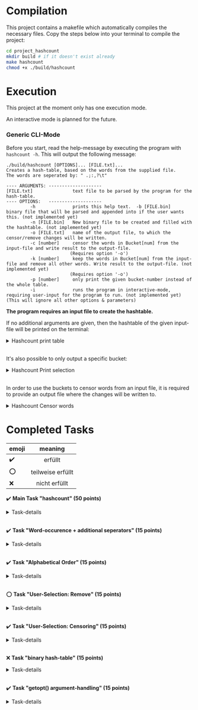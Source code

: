 # Compilation

This project contains a makefile which automatically compiles the necessary files.
Copy the steps below into your terminal to compile the project:

```bash
cd project_hashcount
mkdir build # if it doesn't exist already
make hashcount
chmod +x ./build/hashcount
```

# Execution

This project at the moment only has one execution mode.

An interactive mode is planned for the future.

<!-- ### Interactive-Mode

Start the program with `hashcount -i` and work through the user-interactions to the desired output.
Please keep in mind that all other arguments are ignored when using this mode. -->

### Generic CLI-Mode

Before you start, read the help-message by executing the program with `hashcount -h`.
This will output the following message:
```
./build/hashcount [OPTIONS]... [FILE.txt]...
Creates a hash-table, based on the words from the supplied file.
The words are seperated by: " .;:,?\t"

---- ARGUMENTS: --------------------
[FILE.txt]               text file to be parsed by the program for the hash-table.
---- OPTIONS:   --------------------
         -h              prints this help text.  -b [FILE.bin]   binary file that will be parsed and appended into if the user wants this. (not implemented yet)
         -n [FILE.bin]   New binary file to be created and filled with the hashtable. (not implemented yet)
         -o [FILE.txt]   name of the output file, to which the censor/remove changes will be written.
         -c [number]     censor the words in Bucket[num] from the input-file and write result to the output-file.
                        (Requires option '-o')
         -k [number]     keep the words in Bucket[num] from the input-file and remove all other words. Write result to the output-file. (not implemented yet)
                        (Requires option '-o')
         -p [number]     only print the given bucket-number instead of the whole table.
         -i              runs the program in interactive-mode, requiring user-input for the program to run. (not implemented yet)
(This will ignore all other options & parameters)
```

**The program requires an input file to create the hashtable.**

If no additional arguments are given, then the hashtable of the given input-file will be printed on the terminal:

<details>
  <summary> Hashcount print table </summary>

```
./build/hashcount sample.txt 
Bucket[0]: a(11), absolute, contemporary, delights, retaliation, setpieces, triumph, water
Bucket[1]: amusing, company, grossout, image, its(2), Ormond(3), part, periodical, Vincent(3), writer, you(2)
Bucket[2]: embodiment, essential, Inevitably, other(2), properly, reference, remains, Saw
Bucket[3]: being, buzz, creating, Needless, plot, serve, stating
Bucket[4]: film(2), further(2), life, mental, to(6)
Bucket[5]: lot, madness, off
Bucket[6]: besieged, just(2), opinion, solo, time(2), timefiller, victims
Bucket[7]: acts, could, joyous
Bucket[8]: because, depicts, first(2), horror(5), show(2), state, well
Bucket[9]: Like, most(2), once, simply, team, tormented(2), vile
Bucket[10]: descends, fear, interesting, starts
Bucket[11]: character(2), he, mesmerizing, now
Bucket[12]: acting, all, means, nose, point, saw, that(3), The(7)
Bucket[13]: also(3), period
Bucket[14]: and(18), Don(3), in(8), is(6), it(2), previous(2), Ross, turns, Wax
Bucket[15]: Girl, handful, must(2), pity, simultaneously, sleazy, starting
Bucket[16]: another, indescribably, Magician(3), Never, protagonist, trick(3)
Bucket[17]: authors, gradually, humble, place
Bucket[18]: are, crime(2), inventions, programs
Bucket[19]: although, House, like, penned, ransacked, starred
Bucket[20]: cares, fate, material, out(2), predecessor!, relentless, yoyo
Bucket[21]: begins, effects, events, every, magic, remain, what, Wilbur
Bucket[22]: about, butchers, career, employer, exactly, from(2), macabre, moments, own, the(22), thoroughly, towards
Bucket[23]: Basically, delightful, double, get, many, offers, unpretentious, very
Bucket[24]: 3D(2), around, behold, but(3), enormously, landlady, still, support, them, they, was, way(2), year
Bucket[25]: rampage, thought
Bucket[26]: end, greatest, grotesque, my, property, recreates, ruined, were
Bucket[27]: brilliant, Gallicos(4), Mad(3), master, promising, rightful
Bucket[28]: Crane, fountains, Guignol, plans, such
Bucket[29]: Alice, no, released
Bucket[30]: era, for(2), him(2), his(6), hit, obviously
Bucket[31]: against, famous, view, who(4), without
Bucket[32]: actor(2), element, have, of(14), on, realize
Bucket[33]: abruptly, accomplish, an(3), as(9), at, fingerprints, murderous, performances, seriously, soul, when(2)
Bucket[34]: death, entitled, merely, near, wronged, yet(2), You(2)
Bucket[35]: 50s(2), disguises, exhibit, genius, genuine, history, suggestive, take
Bucket[36]: before, Buzz, by(2), change, even(3), ever(2), fun, legendary, novelist, sheer, this(2), with(3)
Bucket[37]: down, genre, gimmicks, illusionist, leading, man, movie(3), Price(3), sadistically, wife, winning
Bucket[38]: beloved, Gallico(5), goofy, hype, perform, rival, same(2), stage, used
Bucket[39]: exact
Bucket[40]: beginning, fantastically, Grand, improbably, those, vengeance
Bucket[41]: appears, evidence, player, Rinaldi, snaps, sublime, thrills, twists, watch
Bucket[42]: contract, into, nearly, shoves, whole
```
</details>
<br>

It's also possible to only output a specific bucket:

<details>
  <summary> Hashcount Print selection </summary>

```
./build/hashcount sample.txt -p 24
Printing selection...
Bucket[24]: 3D(2), around, behold, but(3), enormously, landlady, still, support, them, they, was, way(2), year
```
</details>
<br>

In order to use the buckets to censor words from an input file, it is required to provide an output file where the changes will be written to.

<details>
  <summary> Hashcount Censor words </summary>

```
> ./build/hashcount sample.txt -c 24 -o censored.txt
Censoring all words, contained in...
Bucket[24]: 3D(2), around, behold, but(3), enormously, landlady, still, support, them, they, was, way(2), year
12 occurences of 13 Bucket-words were censored in censored.txt
Success!
> cat censored.txt 
Basically the exact same movie as House of Wax Vincent Prices first genuine
horror hit released the previous **** *** seriously who cares because The
Mad Magician offers just as many sheer thrills delightful period setpieces
joyous ** effects sublime acting performances and macabre horror gimmicks
as its predecessor! Never change a winning team is exactly what writer Crane
Wilbur must have thought when he penned down Prices character Don Gallico
another tormented soul besieged by fate and out for vengeance against those
who wronged him. Don Gallico is about to perform his very first own
illusionist show as Gallico the Great and plans to exhibit the greatest magic
trick in history entitled The Girl and the Buzz Saw. Gallicos promising
solo career is abruptly ruined before it even begins when his previous
employer Ross Ormond appears on stage and shoves a contract under his nose
stating that all of Gallicos inventions are the rightful property of the
company. The sleazy and relentless Ormond who by the *** also ransacked
Gallicos once beloved wife takes off with the buzz saw trick and programs
it in the show of Gallicos rival The Great Rinaldi.
Inevitably Gallico snaps and sadistically butchers Ormond *** also
being a master of creating disguises recreates his victims image and
even starts leading a double life. The Mad Magician is an amusing and
thoroughly unpretentious 50s horror movie in Grand Guignol style with a
whole lot of improbably plot twists  the ******** turns out a brilliant
crime novelist?  and a handful of fantastically grotesque grossout moments
although **** obviously remain suggestive for most part . The ** delights
near the beginning of the film like a yoyo player and a goofy trick with
water fountains merely just serve as timefiller and contemporary 50s hype
but its ***** fun to watch even now and without the means to properly behold
them. The Mad Magician is also interesting from a periodical setting point
of view as the events take place ****** the time fingerprints were starting
to get used as evidence material and the character of Alice Prentiss is an
obvious reference towards famous crime authors of that era. Needless to state
that Vincent Price remains the absolute most essential element of triumph
in this film as well as from nearly every other horror movie this legendary
man ever starred in. Like no other actor could ever accomplish Price
depicts the tormented protagonist who gradually descends further and further
into mental madness in such an indescribably mesmerizing way. You pity Don
Gallico yet at the same time you fear him enormously. You ******* his vile
acts of retaliation and yet simultaneously you realize his murderous rampage
must end in death. Vincent Price simply *** a genius actor and in my
humble opinion the embodiment of the horror genre.
```
</details>


# Completed Tasks

| emoji                 | meaning           |
| -------------         |:-------------:    |
| :heavy_check_mark:    | erfüllt           |
| :o:                   | teilweise erfüllt |
| :x:                   | nicht erfüllt     |

:heavy_check_mark: **Main Task "hashcount" (50 points)**
<details>
<summary> Task-details </summary>

  * Open a text file and read the text row by row.
  * Separate words by these characters:
    * Space ( )
    * Dot (.)
    * new line (\n)
  * Store the values in a hashtable using dynamic linked lists.
  * Use the sum of character values as value to be hashed. E.g. Cat = (67+97+116) % 23
  * Words shall be stored in dynamically allocated memory
  * Select a good spreading hash value
  * Print out the hash in a readable way. E.g. max 10 words per row.
</details>
<br>

:heavy_check_mark: **Task "Word-occurence + additional seperators" (15 points)**
<details>
<summary> Task-details </summary>

  * The occurrence of words shall be counted instead of multiple entries in the list. (see example output)
  * Add additional word separators:
  ** semicolon (;)
  ** colon (:)
  ** comma (,)
  ** question mark (?)
  ** tab (\t)
</details>
<br>

:heavy_check_mark: **Task "Alphabetical Order" (15 points)**
<details>
<summary> Task-details </summary>

  * The lists shall always retain alphabetic order.
</details>
<br>

:o: **Task "User-Selection: Remove" (15 points)**
<details>
<summary> Task-details </summary>

  * Give the user a choice to select one bucket to output separately. :white_check_mark:
Print out the entries in the Bucket.
  * Let the user select one or more buckets and remove all words from the text which do not match to these selected buckets and write it to a new text file.  
</details>
<br>

:heavy_check_mark: **Task "User-Selection: Censoring" (15 points)**
<details>
<summary> Task-details </summary>

  * Let the user select one or more buckets and censor all words from the text which match to these selected buckets and write it to a new text file.  
  * All word separators shall be copied to the new file in the correct places.
</details>
<br>
  
:x: **Task "binary hash-table" (15 points)**
<details>
<summary> Task-details </summary>

  * Store the hash in a **binary** file
  * Read and populate the hash from a file and append/count new words into it when the user wants to do this.
</details>
<br>

:heavy_check_mark: **Task "getopt() argument-handling" (15 points)**
<details>
<summary> Task-details </summary>

  * The program arguments are handled by `getopt(3)`.
</details>
<br>